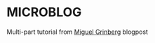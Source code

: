 # MICROBLOG

Multi-part tutorial from [Miguel Grinberg](https://blog.miguelgrinberg.com/post/the-flask-mega-tutorial-part-i-hello-world) blogpost

